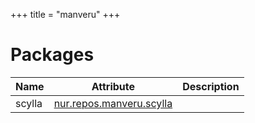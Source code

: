 
+++
title = "manveru"
+++

# Packages

Name | Attribute | Description
-----|-----------|------------
scylla|[nur.repos.manveru.scylla](https://github.com/nix-community/nur-combined/tree/master/repos/manveru/pkgs/scylla/default.nix#L35)|
